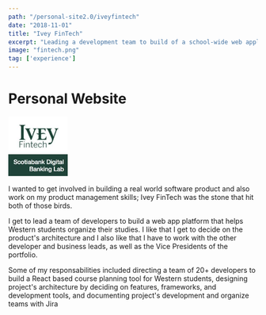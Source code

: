 ```yaml
---
path: "/personal-site2.0/iveyfintech"
date: "2018-11-01"
title: "Ivey FinTech"
excerpt: "Leading a development team to build of a school-wide web application for course information"
image: "fintech.png"
tag: ['experience']
---
```


# Personal Website

<img class="align-self-center mr-3" src="/img/Ivey FinTech 2.0" width="120" height="120" alt="Ivey Fintech">

I wanted to get involved in building a real world software product and also work on my product management skills; Ivey FinTech was the stone that hit both of those birds.

I get to lead a team of developers to build a web app platform that helps Western students organize their studies. I like that I get to decide on the product's architecture and I also like that I have to work with the other developer and business leads, as well as the Vice Presidents of the portfolio.

Some of my responsabilities included directing a team of 20+ developers to build a React based course planning tool for Western students, designing project's architecture by deciding on features, frameworks, and development tools, and documenting project's development and organize teams with Jira
